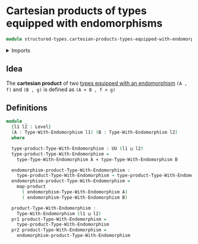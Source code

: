# Cartesian products of types equipped with endomorphisms

```agda
module structured-types.cartesian-products-types-equipped-with-endomorphisms where
```

<details><summary>Imports</summary>

```agda
open import foundation.cartesian-product-types
open import foundation.dependent-pair-types
open import foundation.functoriality-cartesian-product-types
open import foundation.universe-levels

open import structured-types.types-equipped-with-endomorphisms
```

</details>

## Idea

The **cartesian product** of two
[types equipped with an endomorphism](structured-types.types-equipped-with-endomorphisms.md)
`(A , f)` and `(B , g)` is defined as `(A × B , f × g)`

## Definitions

```agda
module _
  {l1 l2 : Level}
  (A : Type-With-Endomorphism l1) (B : Type-With-Endomorphism l2)
  where

  type-product-Type-With-Endomorphism : UU (l1 ⊔ l2)
  type-product-Type-With-Endomorphism =
    type-Type-With-Endomorphism A × type-Type-With-Endomorphism B

  endomorphism-product-Type-With-Endomorphism :
    type-product-Type-With-Endomorphism → type-product-Type-With-Endomorphism
  endomorphism-product-Type-With-Endomorphism =
    map-product
      ( endomorphism-Type-With-Endomorphism A)
      ( endomorphism-Type-With-Endomorphism B)

  product-Type-With-Endomorphism :
    Type-With-Endomorphism (l1 ⊔ l2)
  pr1 product-Type-With-Endomorphism =
    type-product-Type-With-Endomorphism
  pr2 product-Type-With-Endomorphism =
    endomorphism-product-Type-With-Endomorphism
```
